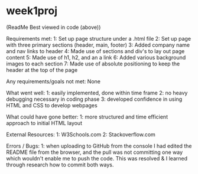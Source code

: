 # week1proj
(ReadMe Best viewed in code (above))

Requirements met:
1: Set up page structure under a .html file
2: Set up page with three primary sections (header, main, footer)
3: Added company name and nav links to header
4: Made use of sections and div's to lay out page content
5: Made use of h1, h2, and an a link
6: Added various background images to each section
7: Made use of absolute positioning to keep the header at the top of the page

Any requirements/goals not met:
None

What went well:
1: easily implemented, done within time frame
2: no heavy debugging necessary in coding phase
3: developed confidence in using HTML and CSS to develop webpages

What could have gone better:
1: more structured and time efficient approach to initial HTML layout

External Resources:
1: W3Schools.com
2: Stackoverflow.com

Errors / Bugs:
1: when uploading to GitHub from the console I had edited the README file from the browser, 
and the pull was not committing one way which wouldn't enable me to push the code.
This was resolved & I learned through research how to commit both ways.

